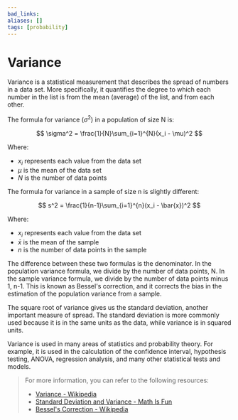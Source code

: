 ```yaml
---
bad_links: 
aliases: []
tags: [probability]
---
```

# Variance

Variance is a statistical measurement that describes the spread of numbers in a data set. More specifically, it quantifies the degree to which each number in the list is from the mean (average) of the list, and from each other. 

The formula for variance ($\sigma^2$) in a population of size N is:

$$
\sigma^2 = \frac{1}{N}\sum_{i=1}^{N}(x_i - \mu)^2
$$

Where:
- $x_i$ represents each value from the data set
- $\mu$ is the mean of the data set
- $N$ is the number of data points

The formula for variance in a sample of size n is slightly different:

$$
s^2 = \frac{1}{n-1}\sum_{i=1}^{n}(x_i - \bar{x})^2
$$

Where:
- $x_i$ represents each value from the data set
- $\bar{x}$ is the mean of the sample
- $n$ is the number of data points in the sample

The difference between these two formulas is the denominator. In the population variance formula, we divide by the number of data points, N. In the sample variance formula, we divide by the number of data points minus 1, n-1. This is known as Bessel's correction, and it corrects the bias in the estimation of the population variance from a sample.

The square root of variance gives us the standard deviation, another important measure of spread. The standard deviation is more commonly used because it is in the same units as the data, while variance is in squared units.

Variance is used in many areas of statistics and probability theory. For example, it is used in the calculation of the confidence interval, hypothesis testing, ANOVA, regression analysis, and many other statistical tests and models.

> For more information, you can refer to the following resources:
> - [Variance - Wikipedia](https://www.google.com/search?q=Variance+Wikipedia)
> - [Standard Deviation and Variance - Math Is Fun](https://www.google.com/search?q=Standard+Deviation+and+Variance+Math+Is+Fun)
> - [Bessel's Correction - Wikipedia](https://www.google.com/search?q=Bessel%27s+Correction+Wikipedia)